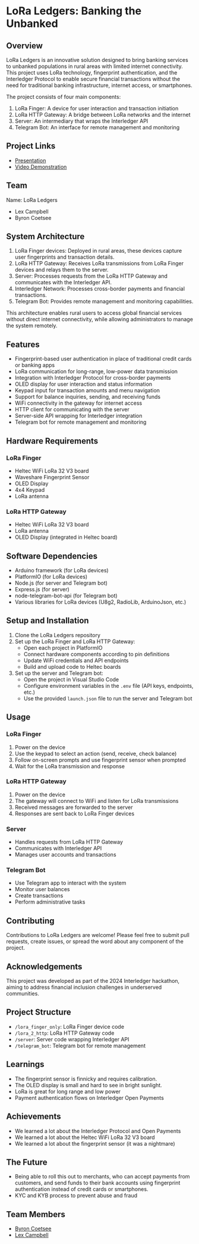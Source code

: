 # LoRa Ledgers: Banking the Unbanked

## Overview

LoRa Ledgers is an innovative solution designed to bring banking services to unbanked populations in rural areas with limited internet connectivity. This project uses LoRa technology, fingerprint authentication, and the Interledger Protocol to enable secure financial transactions without the need for traditional banking infrastructure, internet access, or smartphones.

The project consists of four main components:
1. LoRa Finger: A device for user interaction and transaction initiation
2. LoRa HTTP Gateway: A bridge between LoRa networks and the internet
3. Server: An intermediary that wraps the Interledger API
4. Telegram Bot: An interface for remote management and monitoring

## Project Links
- [Presentation](https://docs.google.com/presentation/d/1aF7vJZvEuzK8EpxCkDC1QGUGaDHIS9G-RVnuXwsI3x4/edit#slide=id.g2e5d273ee9f_0_23)
- [Video Demonstration](https://youtu.be/0hlodROddWo)

## Team

Name: LoRa Ledgers
- Lex Campbell
- Byron Coetsee

## System Architecture

1. LoRa Finger devices: Deployed in rural areas, these devices capture user fingerprints and transaction details.
2. LoRa HTTP Gateway: Receives LoRa transmissions from LoRa Finger devices and relays them to the server.
3. Server: Processes requests from the LoRa HTTP Gateway and communicates with the Interledger API.
4. Interledger Network: Processes cross-border payments and financial transactions.
5. Telegram Bot: Provides remote management and monitoring capabilities.

This architecture enables rural users to access global financial services without direct internet connectivity, while allowing administrators to manage the system remotely.

## Features

- Fingerprint-based user authentication in place of traditional credit cards or banking apps
- LoRa communication for long-range, low-power data transmission
- Integration with Interledger Protocol for cross-border payments
- OLED display for user interaction and status information
- Keypad input for transaction amounts and menu navigation
- Support for balance inquiries, sending, and receiving funds
- WiFi connectivity in the gateway for internet access
- HTTP client for communicating with the server
- Server-side API wrapping for Interledger integration
- Telegram bot for remote management and monitoring

## Hardware Requirements

### LoRa Finger
- Heltec WiFi LoRa 32 V3 board
- Waveshare Fingerprint Sensor
- OLED Display
- 4x4 Keypad
- LoRa antenna

### LoRa HTTP Gateway
- Heltec WiFi LoRa 32 V3 board
- LoRa antenna
- OLED Display (integrated in Heltec board)

## Software Dependencies

- Arduino framework (for LoRa devices)
- PlatformIO (for LoRa devices)
- Node.js (for server and Telegram bot)
- Express.js (for server)
- node-telegram-bot-api (for Telegram bot)
- Various libraries for LoRa devices (U8g2, RadioLib, ArduinoJson, etc.)

## Setup and Installation

1. Clone the LoRa Ledgers repository
2. Set up the LoRa Finger and LoRa HTTP Gateway:
   - Open each project in PlatformIO
   - Connect hardware components according to pin definitions
   - Update WiFi credentials and API endpoints
   - Build and upload code to Heltec boards
3. Set up the server and Telegram bot:
   - Open the project in Visual Studio Code
   - Configure environment variables in the `.env` file (API keys, endpoints, etc.)
   - Use the provided `launch.json` file to run the server and Telegram bot

## Usage

### LoRa Finger
1. Power on the device
2. Use the keypad to select an action (send, receive, check balance)
3. Follow on-screen prompts and use fingerprint sensor when prompted
4. Wait for the LoRa transmission and response

### LoRa HTTP Gateway
1. Power on the device
2. The gateway will connect to WiFi and listen for LoRa transmissions
3. Received messages are forwarded to the server
4. Responses are sent back to LoRa Finger devices

### Server
- Handles requests from LoRa HTTP Gateway
- Communicates with Interledger API
- Manages user accounts and transactions

### Telegram Bot
- Use Telegram app to interact with the system
- Monitor user balances
- Create transactions
- Perform administrative tasks

## Contributing

Contributions to LoRa Ledgers are welcome! Please feel free to submit pull requests, create issues, or spread the word about any component of the project.

## Acknowledgements

This project was developed as part of the 2024 Interledger hackathon, aiming to address financial inclusion challenges in underserved communities.

## Project Structure

- `/lora_finger_only`: LoRa Finger device code
- `/lora_2_http`: LoRa HTTP Gateway code
- `/server`: Server code wrapping Interledger API
- `/telegram_bot`: Telegram bot for remote management

## Learnings

- The fingerprint sensor is finnicky and requires calibration.
- The OLED display is small and hard to see in bright sunlight.
- LoRa is great for long range and low power
- Payment authentication flows on Interledger Open Payments

## Achievements

- We learned a lot about the Interledger Protocol and Open Payments
- We learned a lot about the Heltec WiFi LoRa 32 V3 board
- We learned a lot about the fingerprint sensor (it was a nightmare)

## The Future

- Being able to roll this out to merchants, who can accept payments from customers, and send funds to their bank accounts using fingerprint authentication instead of credit cards or smartphones. 
- KYC and KYB process to prevent abuse and fraud

## Team Members

- [Byron Coetsee](https://www.linkedin.com/in/byroncoetsee/)
- [Lex Campbell](https://www.linkedin.com/in/lexcamp/)

